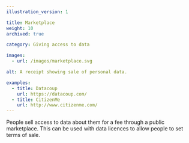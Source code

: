```yaml
---
illustration_version: 1

title: Marketplace
weight: 10
archived: true

category: Giving access to data

images:
  - url: /images/marketplace.svg

alt: A receipt showing sale of personal data.

examples:
  - title: Datacoup
    url: https://datacoup.com/
  - title: CitizenMe
    url: http://www.citizenme.com/
---
```


People sell access to data about them for a fee through a public marketplace. This can be used with data licences to allow people to set terms of sale.
